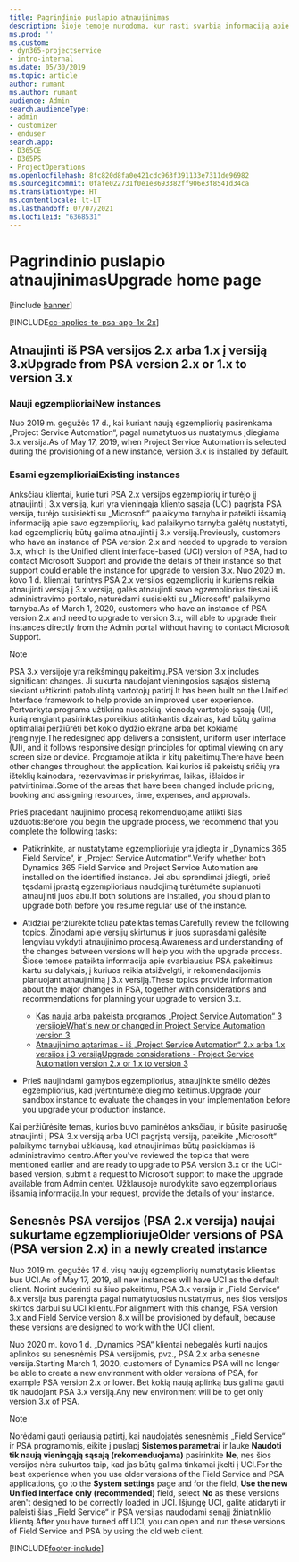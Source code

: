 ```yaml
---
title: Pagrindinio puslapio atnaujinimas
description: Šioje temoje nurodoma, kur rasti svarbią informaciją apie naujas ir pakeistas „Dynamics 365 Project Service Automation“ funkcijas bei naujinimo į naujausią versiją procesą.
ms.prod: ''
ms.custom:
- dyn365-projectservice
- intro-internal
ms.date: 05/30/2019
ms.topic: article
author: rumant
ms.author: rumant
audience: Admin
search.audienceType:
- admin
- customizer
- enduser
search.app:
- D365CE
- D365PS
- ProjectOperations
ms.openlocfilehash: 8fc820d8fa0e421cdc963f391133e7311de96982
ms.sourcegitcommit: 0fafe022731f0e1e8693382ff906e3f8541d34ca
ms.translationtype: HT
ms.contentlocale: lt-LT
ms.lasthandoff: 07/07/2021
ms.locfileid: "6368531"
---
```

# <a name="upgrade-home-page"></a><span data-ttu-id="81e00-103">Pagrindinio puslapio atnaujinimas</span><span class="sxs-lookup"><span data-stu-id="81e00-103">Upgrade home page</span></span>

[!include [banner](../includes/psa-now-project-operations.md)]

[!INCLUDE[cc-applies-to-psa-app-1x-2x](../includes/cc-applies-to-psa-app-1x-2x.md)]

## <a name="upgrade-from-psa-version-2x-or-1x-to-version-3x"></a><span data-ttu-id="81e00-104">Atnaujinti iš PSA versijos 2.x arba 1.x į versiją 3.x</span><span class="sxs-lookup"><span data-stu-id="81e00-104">Upgrade from PSA version 2.x or 1.x to version 3.x</span></span>

### <a name="new-instances"></a><span data-ttu-id="81e00-105">Nauji egzemplioriai</span><span class="sxs-lookup"><span data-stu-id="81e00-105">New instances</span></span>

<span data-ttu-id="81e00-106">Nuo 2019 m. gegužės 17 d., kai kuriant naują egzempliorių pasirenkama „Project Service Automation“, pagal numatytuosius nustatymus įdiegiama 3.x versija.</span><span class="sxs-lookup"><span data-stu-id="81e00-106">As of May 17, 2019, when Project Service Automation is selected during the provisioning of a new instance, version 3.x is installed by default.</span></span>

### <a name="existing-instances"></a><span data-ttu-id="81e00-107">Esami egzemplioriai</span><span class="sxs-lookup"><span data-stu-id="81e00-107">Existing instances</span></span>

<span data-ttu-id="81e00-108">Anksčiau klientai, kurie turi PSA 2.x versijos egzempliorių ir turėjo jį atnaujinti į 3.x versiją, kuri yra vieningąja kliento sąsaja (UCI) pagrįsta PSA versija, turėjo susisiekti su „Microsoft“ palaikymo tarnyba ir pateikti išsamią informaciją apie savo egzempliorių, kad palaikymo tarnyba galėtų nustatyti, kad egzempliorių būtų galima atnaujinti į 3.x versiją.</span><span class="sxs-lookup"><span data-stu-id="81e00-108">Previously, customers who have an instance of PSA version 2.x and needed to upgrade to version 3.x, which is the Unified client interface-based (UCI) version of PSA, had to contact Microsoft Support and provide the details of their instance so that support could enable the instance for upgrade to version 3.x.</span></span> <span data-ttu-id="81e00-109">Nuo 2020 m. kovo 1 d. klientai, turintys PSA 2.x versijos egzempliorių ir kuriems reikia atnaujinti versiją į 3.x versiją, galės atnaujinti savo egzempliorius tiesiai iš administravimo portalo, neturėdami susisiekti su „Microsoft“ palaikymo tarnyba.</span><span class="sxs-lookup"><span data-stu-id="81e00-109">As of March 1, 2020, customers who have an instance of PSA version 2.x and need to upgrade to version 3.x, will able to upgrade their instances directly from the Admin portal without having to contact Microsoft Support.</span></span>  

> [!NOTE]
> <span data-ttu-id="81e00-110">PSA 3.x versijoje yra reikšmingų pakeitimų.</span><span class="sxs-lookup"><span data-stu-id="81e00-110">PSA version 3.x includes significant changes.</span></span> <span data-ttu-id="81e00-111">Ji sukurta naudojant vieningosios sąsajos sistemą siekiant užtikrinti patobulintą vartotojų patirtį.</span><span class="sxs-lookup"><span data-stu-id="81e00-111">It has been built on the Unified Interface framework to help provide an improved user experience.</span></span> <span data-ttu-id="81e00-112">Pertvarkyta programa užtikrina nuoseklią, vienodą vartotojo sąsają (UI), kurią rengiant pasirinktas poreikius atitinkantis dizainas, kad būtų galima optimaliai peržiūrėti bet kokio dydžio ekrane arba bet kokiame įrenginyje.</span><span class="sxs-lookup"><span data-stu-id="81e00-112">The redesigned app delivers a consistent, uniform user interface (UI), and it follows responsive design principles for optimal viewing on any screen size or device.</span></span> <span data-ttu-id="81e00-113">Programoje atlikta ir kitų pakeitimų.</span><span class="sxs-lookup"><span data-stu-id="81e00-113">There have been other changes throughout the application.</span></span> <span data-ttu-id="81e00-114">Kai kurios iš pakeistų sričių yra išteklių kainodara, rezervavimas ir priskyrimas, laikas, išlaidos ir patvirtinimai.</span><span class="sxs-lookup"><span data-stu-id="81e00-114">Some of the areas that have been changed include pricing, booking and assigning resources, time, expenses, and approvals.</span></span>

<span data-ttu-id="81e00-115">Prieš pradedant naujinimo procesą rekomenduojame atlikti šias užduotis:</span><span class="sxs-lookup"><span data-stu-id="81e00-115">Before you begin the upgrade process, we recommend that you complete the following tasks:</span></span>

- <span data-ttu-id="81e00-116">Patikrinkite, ar nustatytame egzemplioriuje yra įdiegta ir „Dynamics 365 Field Service“, ir „Project Service Automation“.</span><span class="sxs-lookup"><span data-stu-id="81e00-116">Verify whether both Dynamics 365 Field Service and Project Service Automation are installed on the identified instance.</span></span> <span data-ttu-id="81e00-117">Jei abu sprendimai įdiegti, prieš tęsdami įprastą egzemplioriaus naudojimą turėtumėte suplanuoti atnaujinti juos abu.</span><span class="sxs-lookup"><span data-stu-id="81e00-117">If both solutions are installed, you should plan to upgrade both before you resume regular use of the instance.</span></span>
- <span data-ttu-id="81e00-118">Atidžiai peržiūrėkite toliau pateiktas temas.</span><span class="sxs-lookup"><span data-stu-id="81e00-118">Carefully review the following topics.</span></span> <span data-ttu-id="81e00-119">Žinodami apie versijų skirtumus ir juos suprasdami galėsite lengviau vykdyti atnaujinimo procesą.</span><span class="sxs-lookup"><span data-stu-id="81e00-119">Awareness and understanding of the changes between versions will help you with the upgrade process.</span></span> <span data-ttu-id="81e00-120">Šiose temose pateikta informacija apie svarbiausius PSA pakeitimus kartu su dalykais, į kuriuos reikia atsižvelgti, ir rekomendacijomis planuojant atnaujinimą į 3.x versiją.</span><span class="sxs-lookup"><span data-stu-id="81e00-120">These topics provide information about the major changes in PSA, together with considerations and recommendations for planning your upgrade to version 3.x.</span></span>

    - [<span data-ttu-id="81e00-121">Kas nauja arba pakeista programos „Project Service Automation“ 3 versijoje</span><span class="sxs-lookup"><span data-stu-id="81e00-121">What's new or changed in Project Service Automation version 3</span></span>](whats-new-changed-v3.md)
    - [<span data-ttu-id="81e00-122">Atnaujinimo aptarimas - iš „Project Service Automation“ 2.x arba 1.x versijos į 3 versiją</span><span class="sxs-lookup"><span data-stu-id="81e00-122">Upgrade considerations - Project Service Automation version 2.x or 1.x to version 3</span></span>](upgrade-v3.md)

- <span data-ttu-id="81e00-123">Prieš naujindami gamybos egzempliorius, atnaujinkite smėlio dėžės egzempliorius, kad įvertintumėte diegimo keitimus.</span><span class="sxs-lookup"><span data-stu-id="81e00-123">Upgrade your sandbox instance to evaluate the changes in your implementation before you upgrade your production instance.</span></span>

<span data-ttu-id="81e00-124">Kai peržiūrėsite temas, kurios buvo paminėtos anksčiau, ir būsite pasiruošę atnaujinti į PSA 3.x versiją arba UCI pagrįstą versiją, pateikite „Microsoft“ palaikymo tarnybai užklausą, kad atnaujinimas būtų pasiekiamas iš administravimo centro.</span><span class="sxs-lookup"><span data-stu-id="81e00-124">After you've reviewed the topics that were mentioned earlier and are ready to upgrade to PSA version 3.x or the UCI-based version, submit a request to Microsoft support to make the upgrade available from Admin center.</span></span> <span data-ttu-id="81e00-125">Užklausoje nurodykite savo egzemplioriaus išsamią informaciją.</span><span class="sxs-lookup"><span data-stu-id="81e00-125">In your request, provide the details of your instance.</span></span>

## <a name="older-versions-of-psa-psa-version-2x-in-a-newly-created-instance"></a><span data-ttu-id="81e00-126">Senesnės PSA versijos (PSA 2.x versija) naujai sukurtame egzemplioriuje</span><span class="sxs-lookup"><span data-stu-id="81e00-126">Older versions of PSA (PSA version 2.x) in a newly created instance</span></span>

<span data-ttu-id="81e00-127">Nuo 2019 m. gegužės 17 d. visų naujų egzempliorių numatytasis klientas bus UCI.</span><span class="sxs-lookup"><span data-stu-id="81e00-127">As of May 17, 2019, all new instances will have UCI as the default client.</span></span> <span data-ttu-id="81e00-128">Norint suderinti su šiuo pakeitimu, PSA 3.x versija ir „Field Service“ 8.x versija bus parengta pagal numatytuosius nustatymus, nes šios versijos skirtos darbui su UCI klientu.</span><span class="sxs-lookup"><span data-stu-id="81e00-128">For alignment with this change, PSA version 3.x and Field Service version 8.x will be provisioned by default, because these versions are designed to work with the UCI client.</span></span>

<span data-ttu-id="81e00-129">Nuo 2020 m. kovo 1 d. „Dynamics PSA“ klientai nebegalės kurti naujos aplinkos su senesnėmis PSA versijomis, pvz., PSA 2.x arba senesne versija.</span><span class="sxs-lookup"><span data-stu-id="81e00-129">Starting March 1, 2020, customers of Dynamics PSA will no longer be able to create a new environment with older versions of PSA, for example PSA version 2.x or lower.</span></span> <span data-ttu-id="81e00-130">Bet kokią naują aplinką bus galima gauti tik naudojant PSA 3.x versiją.</span><span class="sxs-lookup"><span data-stu-id="81e00-130">Any new environment will be to get only version 3.x of PSA.</span></span>

> [!NOTE]
> <span data-ttu-id="81e00-131">Norėdami gauti geriausią patirtį, kai naudojatės senesnėmis „Field Service“ ir PSA programomis, eikite į puslapį **Sistemos parametrai** ir lauke **Naudoti tik naują vieningąją sąsają (rekomenduojama)** pasirinkite **Ne**, nes šios versijos nėra sukurtos taip, kad jas būtų galima tinkamai įkelti į UCI.</span><span class="sxs-lookup"><span data-stu-id="81e00-131">For the best experience when you use older versions of the Field Service and PSA applications, go to the **System settings** page and for the field, **Use the new Unified Interface only (recommended)** field, select **No** as these versions aren't designed to be correctly loaded in UCI.</span></span> <span data-ttu-id="81e00-132">Išjungę UCI, galite atidaryti ir paleisti šias „Field Service“ ir PSA versijas naudodami senąjį žiniatinklio klientą.</span><span class="sxs-lookup"><span data-stu-id="81e00-132">After you have turned off UCI, you can open and run these versions of Field Service and PSA by using the old web client.</span></span> 


[!INCLUDE[footer-include](../includes/footer-banner.md)]